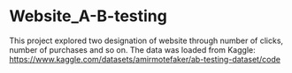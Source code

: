 # Website_A-B-testing


This project explored two designation of website through number of clicks, number of purchases and so on.
The data was loaded from Kaggle: https://www.kaggle.com/datasets/amirmotefaker/ab-testing-dataset/code
